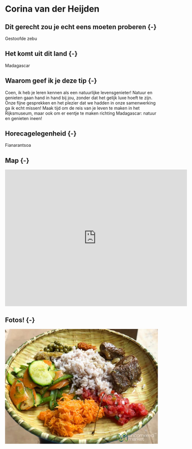 # Corina van der Heijden







## Dit gerecht zou je echt eens moeten proberen {-} 

Gestoofde zebu

## Het komt uit dit land {-}

Madagascar

## Waarom geef ik je deze tip {-}

Coen, ik heb je leren kennen als een natuurlijke levensgenieter! Natuur en genieten gaan hand in hand bij jou, zonder dat het gelijk luxe hoeft te zijn. Onze fijne gesprekken en het plezier dat we hadden in onze samenwerking ga ik echt missen! Maak tijd om de reis van je leven te maken in het Rijksmuseum, maar ook om er eentje te maken richting Madagascar: natuur en genieten ineen!

## Horecagelegenheid {-}

Fianarantsoa

## Map {-}

<iframe src="https://www.google.com/maps/embed?pb=!1m18!1m12!1m3!1d59416.52415432513!2d47.05075180617622!3d-21.44760281872023!2m3!1f0!2f0!3f0!3m2!1i1024!2i768!4f13.1!3m3!1m2!1s0x21e7bec0717f0aab%3A0xbab89234313f05ed!2sFianarantsoa%2C%20Madagaskar!5e0!3m2!1snl!2snl!4v1661265449356!5m2!1snl!2snl" width="600" height="450" style="border:0;" allowfullscreen="" loading="lazy" referrerpolicy="no-referrer-when-downgrade"></iframe>

## Fotos! {-}

<img src="images/gerechten/Madagascar_Corina_Corina van der Heijd2.jpg" width="512" style="display: block; margin: auto;" />
